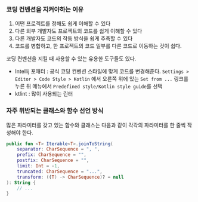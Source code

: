 ### 코딩 컨벤션을 지켜야하는 이유

1. 어떤 프로젝트를 정해도 쉽게 이해할 수 있다
2. 다른 외부 개발자도 프로젝트의 코드를 쉽게 이해할 수 있다
3. 다른 개발자도 코드의 작동 방식을 쉽게 추측할 수 있다
4. 코드를 병합하고, 한 프로젝트의 코드 일부를 다른 코드로 이동하는 것이 쉽다.

코딩 컨벤션을 지킬 때 사용할 수 있는 유용한 도구들도 있다.

- Intellij 포매터 : 공식 코딩 컨벤션 스타일에 맞게 코드를 변경해준다. `Settings > Editor > Code Style > Kotlin` 에서 오른쪽 위에 있는 `Set from ...` 링크를 누른 뒤 메뉴에서 `Predefined style/Kotlin style guide`를 선택
- ktlint : 많이 사용되는 린터

### 자주 위반되는 클래스와 함수 선언 방식

많은 파라미터를 갖고 있는 함수와 클래스는 다음과 같이 각각의 파라미터를 한 줄씩 작성해야 한다.

```Kotlin
public fun <T> Iterable<T>.joinToString(
	separator: CharSequence = ", ", 
	prefix: CharSequence = "", 
	postfix: CharSequence = "", 
	limit: Int = -1, 
	truncated: CharSequence = "...", 
	transform: ((T) -> CharSequence)? = null
): String {  
	// ...
}
```
